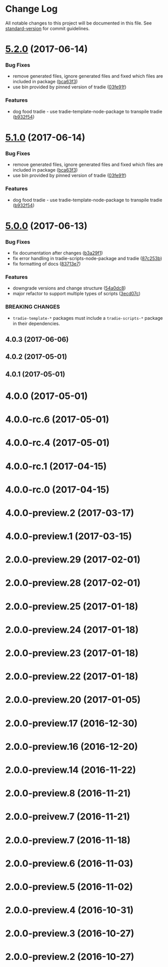 # Change Log

All notable changes to this project will be documented in this file.
See [standard-version](https://github.com/conventional-changelog/standard-version) for commit guidelines.

<a name="5.2.0"></a>
# [5.2.0](https://github.com/jameslnewell/tradie-v4/compare/tradie@5.0.0...tradie@5.2.0) (2017-06-14)


### Bug Fixes

* remove generated files, ignore generated files and fixed which files are included in package ([bca63f3](https://github.com/jameslnewell/tradie-v4/commit/bca63f3))
* use bin provided by pinned version of tradie ([03fe91f](https://github.com/jameslnewell/tradie-v4/commit/03fe91f))


### Features

* dog food tradie - use tradie-template-node-package to transpile tradie ([b932f54](https://github.com/jameslnewell/tradie-v4/commit/b932f54))




<a name="5.1.0"></a>
# [5.1.0](https://github.com/jameslnewell/tradie-v4/compare/tradie@5.0.0...tradie@5.1.0) (2017-06-14)


### Bug Fixes

* remove generated files, ignore generated files and fixed which files are included in package ([bca63f3](https://github.com/jameslnewell/tradie-v4/commit/bca63f3))
* use bin provided by pinned version of tradie ([03fe91f](https://github.com/jameslnewell/tradie-v4/commit/03fe91f))


### Features

* dog food tradie - use tradie-template-node-package to transpile tradie ([b932f54](https://github.com/jameslnewell/tradie-v4/commit/b932f54))




<a name="5.0.0"></a>
# [5.0.0](https://github.com/jameslnewell/tradie-v4/compare/tradie@4.0.3...tradie@5.0.0) (2017-06-13)


### Bug Fixes

* fix documentation after changes ([b3a29f1](https://github.com/jameslnewell/tradie-v4/commit/b3a29f1))
* fix error handling in tradie-scripts-node-package and tradie ([87c253b](https://github.com/jameslnewell/tradie-v4/commit/87c253b))
* fix formatting of docs ([83713e7](https://github.com/jameslnewell/tradie-v4/commit/83713e7))


### Features

* downgrade versions and change structure ([54a0dc8](https://github.com/jameslnewell/tradie-v4/commit/54a0dc8))
* major refactor to support multiple types of scripts ([3ecd07c](https://github.com/jameslnewell/tradie-v4/commit/3ecd07c))


### BREAKING CHANGES

* `tradie-template-*` packages must include a `tradie-scripts-*` package in their dependencies.




<a name="4.0.3"></a>
## 4.0.3 (2017-06-06)



<a name="4.0.2"></a>
## 4.0.2 (2017-05-01)



<a name="4.0.1"></a>
## 4.0.1 (2017-05-01)



<a name="4.0.0"></a>
# 4.0.0 (2017-05-01)



<a name="4.0.0-rc.6"></a>
# 4.0.0-rc.6 (2017-05-01)



<a name="4.0.0-rc.4"></a>
# 4.0.0-rc.4 (2017-05-01)



<a name="4.0.0-rc.1"></a>
# 4.0.0-rc.1 (2017-04-15)



<a name="4.0.0-rc.0"></a>
# 4.0.0-rc.0 (2017-04-15)



<a name="4.0.0-preview.2"></a>
# 4.0.0-preview.2 (2017-03-17)



<a name="4.0.0-preview.1"></a>
# 4.0.0-preview.1 (2017-03-15)



<a name="2.0.0-preview.29"></a>
# 2.0.0-preview.29 (2017-02-01)



<a name="2.0.0-preview.28"></a>
# 2.0.0-preview.28 (2017-02-01)



<a name="2.0.0-preview.25"></a>
# 2.0.0-preview.25 (2017-01-18)



<a name="2.0.0-preview.24"></a>
# 2.0.0-preview.24 (2017-01-18)



<a name="2.0.0-preview.23"></a>
# 2.0.0-preview.23 (2017-01-18)



<a name="2.0.0-preview.22"></a>
# 2.0.0-preview.22 (2017-01-18)



<a name="2.0.0-preview.20"></a>
# 2.0.0-preview.20 (2017-01-05)



<a name="2.0.0-preview.17"></a>
# 2.0.0-preview.17 (2016-12-30)



<a name="2.0.0-preview.16"></a>
# 2.0.0-preview.16 (2016-12-20)



<a name="2.0.0-preview.14"></a>
# 2.0.0-preview.14 (2016-11-22)



<a name="2.0.0-preview.8"></a>
# 2.0.0-preview.8 (2016-11-21)



<a name="2.0.0-preivew.7"></a>
# 2.0.0-preivew.7 (2016-11-21)



<a name="2.0.0-preview.7"></a>
# 2.0.0-preview.7 (2016-11-18)



<a name="2.0.0-preview.6"></a>
# 2.0.0-preview.6 (2016-11-03)



<a name="2.0.0-preview.5"></a>
# 2.0.0-preview.5 (2016-11-02)



<a name="2.0.0-preview.4"></a>
# 2.0.0-preview.4 (2016-10-31)



<a name="2.0.0-preview.3"></a>
# 2.0.0-preview.3 (2016-10-27)



<a name="2.0.0-preview.2"></a>
# 2.0.0-preview.2 (2016-10-27)
